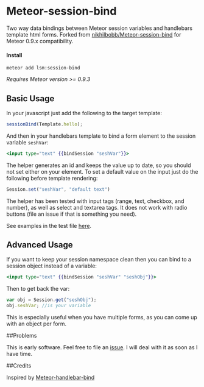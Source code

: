 Meteor-session-bind
===================

Two way data bindings between Meteor session variables and handlebars template html forms. Forked from [nikhilbobb/Meteor-session-bind](https://github.com/nikhilbobb/Meteor-session-bind) for Meteor 0.9.x compatibility.

#### Install

```
meteor add lsm:session-bind
```
*Requires Meteor version >= 0.9.3*

## Basic Usage
In your javascript just add the following to the target template:
```js
sessionBind(Template.hello);
```

And then in your handlebars template to bind a form element to the session variable ```seshVar```:
```handlebars
<input type="text" {{bindSession "seshVar"}}>
```

The helper generates an id and keeps the value up to date, so you should not set either on your element. To set a default value on the input just do the following before template rendering:
```js
Session.set("seshVar", "default text")
```

The helper has been tested with input tags (range, text, checkbox, and number), as well as select and textarea tags. It does not work with radio buttons (file an issue if that is something you need). 

See examples in the test file [here](https://github.com/nikhilbobb/Meteor-session-bind/blob/master/session-bind_tests.html).

## Advanced Usage

If you want to keep your session namespace clean then you can bind to a session object instead of a variable:
```handlebars
<input type="text" {{bindSession "seshVar" "seshObj"}}>
```
Then to get back the var:
```js
var obj = Session.get("seshObj");
obj.seshVar; //is your variable
```
This is especially useful when you have multiple forms, as you can come up with an object per form.

##Problems

This is early software. Feel free to file an [issue](https://github.com/nikhilbobb/Meteor-session-bind/issues). I will deal with it as soon as I have time.

##Credits

Inspired by [Meteor-handlebar-bind](https://github.com/raix/Meteor-handlebar-bind)